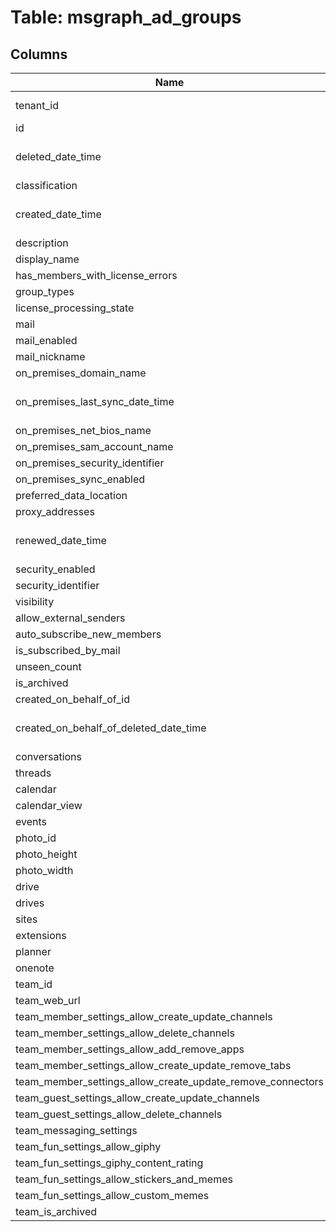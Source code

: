 
# Table: msgraph_ad_groups

## Columns
| Name        | Type           | Description  |
| ------------- | ------------- | -----  |
|tenant_id|text|Azure tenant id|
|id|text||
|deleted_date_time|timestamp without time zone||
|classification|text||
|created_date_time|timestamp without time zone||
|description|text||
|display_name|text||
|has_members_with_license_errors|boolean||
|group_types|text[]||
|license_processing_state|text||
|mail|text||
|mail_enabled|boolean||
|mail_nickname|text||
|on_premises_domain_name|text||
|on_premises_last_sync_date_time|timestamp without time zone||
|on_premises_net_bios_name|text||
|on_premises_sam_account_name|text||
|on_premises_security_identifier|text||
|on_premises_sync_enabled|boolean||
|preferred_data_location|text||
|proxy_addresses|text[]||
|renewed_date_time|timestamp without time zone||
|security_enabled|boolean||
|security_identifier|text||
|visibility|text||
|allow_external_senders|boolean||
|auto_subscribe_new_members|boolean||
|is_subscribed_by_mail|boolean||
|unseen_count|bigint||
|is_archived|boolean||
|created_on_behalf_of_id|text||
|created_on_behalf_of_deleted_date_time|timestamp without time zone||
|conversations|jsonb||
|threads|jsonb||
|calendar|jsonb||
|calendar_view|jsonb||
|events|jsonb||
|photo_id|text||
|photo_height|bigint||
|photo_width|bigint||
|drive|jsonb||
|drives|jsonb||
|sites|jsonb||
|extensions|jsonb||
|planner|jsonb||
|onenote|jsonb||
|team_id|text||
|team_web_url|text||
|team_member_settings_allow_create_update_channels|boolean||
|team_member_settings_allow_delete_channels|boolean||
|team_member_settings_allow_add_remove_apps|boolean||
|team_member_settings_allow_create_update_remove_tabs|boolean||
|team_member_settings_allow_create_update_remove_connectors|boolean||
|team_guest_settings_allow_create_update_channels|boolean||
|team_guest_settings_allow_delete_channels|boolean||
|team_messaging_settings|jsonb||
|team_fun_settings_allow_giphy|boolean||
|team_fun_settings_giphy_content_rating|text||
|team_fun_settings_allow_stickers_and_memes|boolean||
|team_fun_settings_allow_custom_memes|boolean||
|team_is_archived|boolean||

